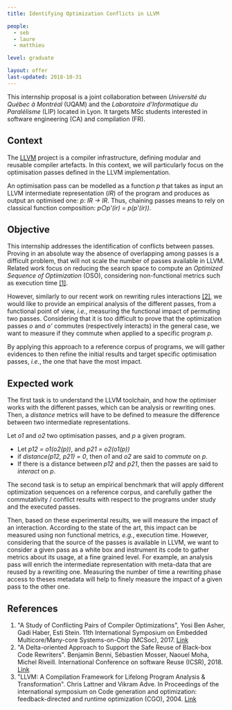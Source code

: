 ```yaml
---
title: Identifying Optimization Conflicts in LLVM

people:
  - seb
  - laure
  - matthieu

level: graduate  

layout: offer
last-updated: 2018-10-31
---
```


This internship proposal is a joint collaboration between _Université du Québec à Montréal_ (UQAM) and the _Laboratoire d'Informatique du Paralélisme_ (LIP) located in Lyon.  It targets MSc students interested in software engineering (CA) and compilation (FR).


## Context

The [LLVM](https://llvm.org/) project is a compiler infrastructure, defining modular and reusable compiler artefacts. In this context, we will particularly focus on the optimisation passes defined in the LLVM implementation.

An optimisation pass can be modelled as a function _p_ that takes as input an LLVM intermediate representation (_IR_) of the program and produces as output an optimised one: _p: IR -> IR_. Thus, chaining passes means to rely on classical function composition: _p○p'(ir) = p(p'(ir))_.

## Objective

This internship addresses the identification of conflicts between passes. Proving in an absolute way the absence of overlapping among passes is a difficult problem, that will not scale the number of passes available in LLVM. Related work focus on reducing the search space to compute an _Optimized Sequence of Optimization_ (OSO), considering non-functional metrics such as execution time [[1]](https://ieeexplore.ieee.org/document/8326605).


However, similarly to our recent work on rewriting rules interactions [[2]](https://hal.archives-ouvertes.fr/hal-01722040), we would like to provide an empirical analysis of the different passes, from a functional point of view, _i.e._, measuring the functional impact of permuting two passes. Considering that it is too difficult to prove that the optimization passes _o_ and _o'_ commutes (respectively interacts) in the general case, we want to measure if they commute when applied to a specific program _p_.

By applying this approach to a reference corpus of programs, we will gather evidences to then refine the initial results and target specific optimisation passes, _i.e._, the one that have the most impact.

## Expected work

The first task is to understand the LLVM toolchain, and how the optimiser works with the different passes, which can be analysis or rewriting ones. Then, a _distance_ metrics will have to be defined to measure the difference between two intermediate representations.

Let _o1_ and _o2_ two optimisation passes, and _p_ a given program.

  - Let _p12 = o1(o2(p))_, and _p21 = o2(o1(p))_
  - if _distance(p12, p21) = 0_, then _o1_ and _o2_ are said to _commute_ on _p_.
  - If there is a distance between _p12_ and _p21_, then the passes are said to _interact_ on _p_.

The second task is to setup an empirical benchmark that will apply different optimization sequences on a reference corpus, and carefully gather the commutativity / conflict results with respect to the programs under study and the executed passes.

Then, based on these experimental results, we will measure the impact of an interaction. According to the state of the art, this impact can be measured using non functional metrics, _e.g._, execution time. However, considering that the source of the passes is available in LLVM, we want to consider a given pass as a white box and instrument its code to gather metrics about its usage, at a fine grained level. For example, an analysis pass will enrich the intermediate representation with meta-data that are reused by a rewriting one. Measuring the number of time a rewriting phase access to theses metadata will help to finely measure the impact of a given pass to the other one.

## References

1. "A Study of Conflicting Pairs of Compiler Optimizations", Yosi Ben Asher, Gadi Haber, Esti Stein. 11th International Symposium on Embedded Multicore/Many-core Systems-on-Chip (MCSoc), 2017. [Link](https://ieeexplore.ieee.org/document/8326605)
2. "A Delta-oriented Approach to Support the Safe Reuse of Black-box Code Rewriters". Benjamin Benni, Sébastien Mosser, Naouel Moha, Michel Riveill. International Conference on software Reuse (ICSR), 2018. [Link](https://hal.archives-ouvertes.fr/hal-01722040)
3. "LLVM: A Compilation Framework for Lifelong Program Analysis & Transformation". Chris Lattner and Vikram Adve. In Proceedings of the international symposium on Code generation and optimization: feedback-directed and runtime optimization (CGO), 2004. [Link](https://dl.acm.org/citation.cfm?id=977673)
